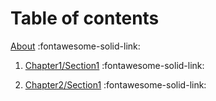 # Table of contents

[About](./About/) :fontawesome-solid-link: 

1. [Chapter1/Section1](./Chapter1/Section1) :fontawesome-solid-link:

1. [Chapter2/Section1](./Chapter2/Section1) :fontawesome-solid-link:

